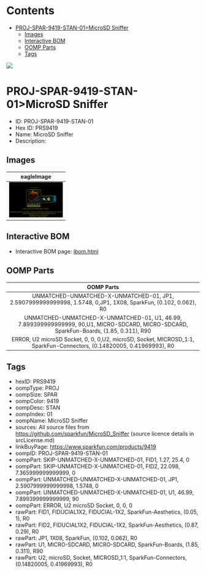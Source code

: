 



Contents
========

* [PROJ-SPAR-9419-STAN-01>MicroSD Sniffer](#proj-spar-9419-stan-01microsd-sniffer)
	* [Images](#images)
	* [Interactive BOM](#interactive-bom)
	* [OOMP Parts](#oomp-parts)
	* [Tags](#tags)
  
![][im]
# PROJ-SPAR-9419-STAN-01>MicroSD Sniffer

- ID: PROJ-SPAR-9419-STAN-01
- Hex ID: PRS9419
- Name: MicroSD Sniffer
- Description: 

## Images
  
  

|eagleImage|
| :---: |
|[![eagleImage](eagleImage_140.png)](eagleImage_600.png)|

## Interactive BOM

- Interactive BOM page: [ibom.html](kicad/bom/ibom.html)

## OOMP Parts
  

|OOMP Parts|
| :---: |
|UNMATCHED-UNMATCHED-X-UNMATCHED-01, JP1, 2.5907999999999998, 1.5748, 0,JP1, 1X08, SparkFun, (0.102, 0.062), R0|
|UNMATCHED-UNMATCHED-X-UNMATCHED-01, U1, 46.99, 7.899399999999999, 90,U1, MICRO-SDCARD, MICRO-SDCARD, SparkFun-Boards, (1.85, 0.311), R90|
|ERROR, U2 microSD Socket, 0, 0, 0,U2, microSD, Socket, MICROSD_1:1, SparkFun-Connectors, (0.14820005, 0.41969993), R0|

## Tags

- hexID: PRS9419
- oompType: PROJ
- oompSize: SPAR
- oompColor: 9419
- oompDesc: STAN
- oompIndex: 01
- oompName: MicroSD Sniffer
- sources: All source files from https://github.com/sparkfun/MicroSD_Sniffer (source licence details in srcLicense.md)
- linkBuyPage: https://www.sparkfun.com/products/9419
- oompID: PROJ-SPAR-9419-STAN-01
- oompPart: SKIP-UNMATCHED-X-UNMATCHED-01, FID1, 1.27, 25.4, 0
- oompPart: SKIP-UNMATCHED-X-UNMATCHED-01, FID2, 22.098, 7.365999999999999, 0
- oompPart: UNMATCHED-UNMATCHED-X-UNMATCHED-01, JP1, 2.5907999999999998, 1.5748, 0
- oompPart: UNMATCHED-UNMATCHED-X-UNMATCHED-01, U1, 46.99, 7.899399999999999, 90
- oompPart: ERROR, U2 microSD Socket, 0, 0, 0
- rawPart: FID1, FIDUCIAL1X2, FIDUCIAL-1X2, SparkFun-Aesthetics, (0.05, 1), R0
- rawPart: FID2, FIDUCIAL1X2, FIDUCIAL-1X2, SparkFun-Aesthetics, (0.87, 0.29), R0
- rawPart: JP1, 1X08, SparkFun, (0.102, 0.062), R0
- rawPart: U1, MICRO-SDCARD, MICRO-SDCARD, SparkFun-Boards, (1.85, 0.311), R90
- rawPart: U2, microSD, Socket, MICROSD_1:1, SparkFun-Connectors, (0.14820005, 0.41969993), R0



[im]: eagleImage_450.png

